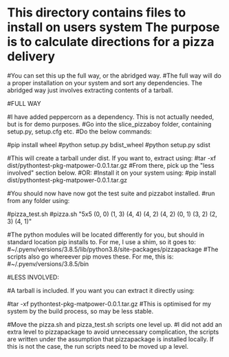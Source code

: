 # This directory contains files to install on users system The purpose is to calculate directions for a pizza delivery

#You can set this up the full way, or the abridged way. 
#The full way will do a proper installation on your system and sort any dependencies. The abridged way just involves extracting contents of a tarball.

#FULL WAY

#I have added peppercorn as a dependency. This is not actually needed, but is for demo purposes.
#Go into the slice_pizzaboy folder, containing setup.py, setup.cfg etc.
#Do the below commands:

#pip install wheel
#python setup.py bdist_wheel
#python setup.py sdist

#This will create a tarball under dist. If you want to, extract using:
#tar -xf dist/pythontest-pkg-matpower-0.0.1.tar.gz
#From there, pick up the "less involved" section below.
#OR:
#Install it on your system using:
#pip install dist/pythontest-pkg-matpower-0.0.1.tar.gz

#You should now have now got the test suite and pizzabot installed.
#run from any folder using:

#pizza_test.sh
#pizza.sh "5x5 (0, 0) (1, 3) (4, 4) (4, 2) (4, 2) (0, 1) (3, 2) (2, 3) (4, 1)"

#The python modules will be located differently for you, but should in standard location pip installs to. For me, I use a shim, so it goes to:
#~/.pyenv/versions/3.8.5/lib/python3.8/site-packages/pizzapackage
#The scripts also go whereever pip moves these. For me, this is:
#~/.pyenv/versions/3.8.5/bin


#LESS INVOLVED:

#A tarball is included. If you want you can extract it directly using:

#tar -xf pythontest-pkg-matpower-0.0.1.tar.gz
#This is optimised for my system by the build process, so may be less stable. 

#Move the pizza.sh and pizza_test.sh scripts one level up.
#I did not add an extra level to pizzapackage to avoid unnecessary complication, the scripts are written under the assumption that pizzapackage is installed locally. If this is not the case, the run scripts need to be moved up a level. 
